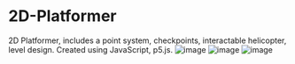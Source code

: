 # 2D-Platformer
2D Platformer, includes a point system, checkpoints, interactable helicopter, level design. Created using JavaScript, p5.js.
![image](https://github.com/nabilkhan31/2D-Platformer/assets/130944074/3524cf28-f42b-4bf5-ac27-3c0ebf95f002)
![image](https://github.com/nabilkhan31/2D-Platformer/assets/130944074/0e8a30cf-0c81-40d7-9380-05a140f924a1)
![image](https://github.com/nabilkhan31/2D-Platformer/assets/130944074/f7ca86ac-5db3-4e6b-b1f2-a2d08e57b60b)
